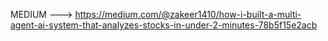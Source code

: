 MEDIUM ---> https://medium.com/@zakeer1410/how-i-built-a-multi-agent-ai-system-that-analyzes-stocks-in-under-2-minutes-78b5f15e2acb
